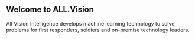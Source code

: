 ## Welcome to ALL.Vision

All Vision Intelligence develops machine learning technology to solve problems for first responders, soldiers and on-premise technology leaders.
